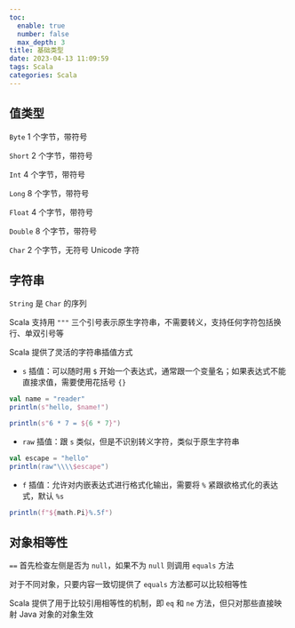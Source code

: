 ```yaml
---
toc:
  enable: true
  number: false
  max_depth: 3
title: 基础类型
date: 2023-04-13 11:09:59
tags: Scala
categories: Scala
---
```


## 值类型

`Byte` 1 个字节，带符号

`Short` 2 个字节，带符号

`Int` 4 个字节，带符号

`Long` 8 个字节，带符号

`Float` 4 个字节，带符号

`Double` 8 个字节，带符号

`Char` 2 个字节，无符号 Unicode 字符

## 字符串

`String` 是 `Char` 的序列

Scala 支持用 `"""` 三个引号表示原生字符串，不需要转义，支持任何字符包括换行、单双引号等

Scala 提供了灵活的字符串插值方式

- `s` 插值：可以随时用 `$` 开始一个表达式，通常跟一个变量名；如果表达式不能直接求值，需要使用花括号 `{}`

```scala
val name = "reader"
println(s"hello, $name!")

println(s"6 * 7 = ${6 * 7}")
```

- `raw` 插值：跟 `s` 类似，但是不识别转义字符，类似于原生字符串

```scala
val escape = "hello"
println(raw"\\\\$escape")
```

- `f` 插值：允许对内嵌表达式进行格式化输出，需要将 `%` 紧跟欲格式化的表达式，默认 `%s`

```scala
println(f"${math.Pi}%.5f")
```

## 对象相等性

`==` 首先检查左侧是否为 `null`，如果不为 `null` 则调用 `equals` 方法

对于不同对象，只要内容一致切提供了 `equals` 方法都可以比较相等性

Scala 提供了用于比较引用相等性的机制，即 `eq` 和 `ne` 方法，但只对那些直接映射 Java 对象的对象生效 